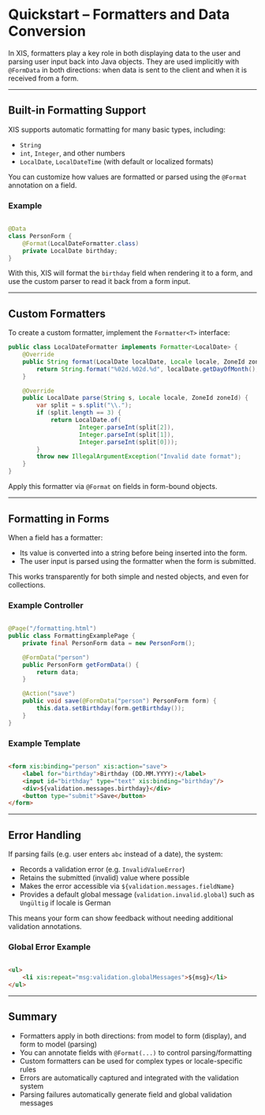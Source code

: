 # Quickstart – Formatters and Data Conversion

In XIS, formatters play a key role in both displaying data to the user and parsing user input back into Java objects.
They are used implicitly with `@FormData` in both directions: when data is sent to the client and when it is received
from a form.

---

## Built-in Formatting Support

XIS supports automatic formatting for many basic types, including:

- `String`
- `int`, `Integer`, and other numbers
- `LocalDate`, `LocalDateTime` (with default or localized formats)

You can customize how values are formatted or parsed using the `@Format` annotation on a field.

### Example

```java

@Data
class PersonForm {
    @Format(LocalDateFormatter.class)
    private LocalDate birthday;
}
```

With this, XIS will format the `birthday` field when rendering it to a form, and use the custom parser to read it back
from a form input.

---

## Custom Formatters

To create a custom formatter, implement the `Formatter<T>` interface:

```java
public class LocalDateFormatter implements Formatter<LocalDate> {
    @Override
    public String format(LocalDate localDate, Locale locale, ZoneId zoneId) {
        return String.format("%02d.%02d.%d", localDate.getDayOfMonth(), localDate.getMonthValue(), localDate.getYear());
    }

    @Override
    public LocalDate parse(String s, Locale locale, ZoneId zoneId) {
        var split = s.split("\\.");
        if (split.length == 3) {
            return LocalDate.of(
                    Integer.parseInt(split[2]),
                    Integer.parseInt(split[1]),
                    Integer.parseInt(split[0]));
        }
        throw new IllegalArgumentException("Invalid date format");
    }
}
```

Apply this formatter via `@Format` on fields in form-bound objects.

---

## Formatting in Forms

When a field has a formatter:

- Its value is converted into a string before being inserted into the form.
- The user input is parsed using the formatter when the form is submitted.

This works transparently for both simple and nested objects, and even for collections.

### Example Controller

```java

@Page("/formatting.html")
public class FormattingExamplePage {
    private final PersonForm data = new PersonForm();

    @FormData("person")
    public PersonForm getFormData() {
        return data;
    }

    @Action("save")
    public void save(@FormData("person") PersonForm form) {
        this.data.setBirthday(form.getBirthday());
    }
}
```

### Example Template

```html

<form xis:binding="person" xis:action="save">
    <label for="birthday">Birthday (DD.MM.YYYY):</label>
    <input id="birthday" type="text" xis:binding="birthday"/>
    <div>${validation.messages.birthday}</div>
    <button type="submit">Save</button>
</form>
```

---

## Error Handling

If parsing fails (e.g. user enters `abc` instead of a date), the system:

- Records a validation error (e.g. `InvalidValueError`)
- Retains the submitted (invalid) value where possible
- Makes the error accessible via `${validation.messages.fieldName}`
- Provides a default global message (`validation.invalid.global`) such as `Ungültig` if locale is German

This means your form can show feedback without needing additional validation annotations.

### Global Error Example

```html

<ul>
    <li xis:repeat="msg:validation.globalMessages">${msg}</li>
</ul>
```

---

## Summary

- Formatters apply in both directions: from model to form (display), and form to model (parsing)
- You can annotate fields with `@Format(...)` to control parsing/formatting
- Custom formatters can be used for complex types or locale-specific rules
- Errors are automatically captured and integrated with the validation system
- Parsing failures automatically generate field and global validation messages

